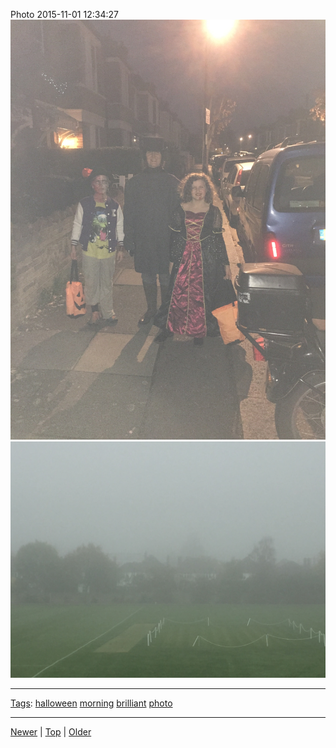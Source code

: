 <!--
title: Photo 2015-11-01 12
date: 2020-06-28T14:55:35.511Z
tags: halloween, morning, brilliant, photo
-->








Photo 2015-11-01 12:34:27
![](132328483412-0.jpg)
![](132328483412-1.jpg)

<!--BOTTOM-POST-NAVIGATION-->
---

[Tags](tags.md): [halloween](tag-halloween.md) [morning](tag-morning.md) [brilliant](tag-brilliant.md) [photo](tag-photo.md)

---

[Newer](130499315647.md) | [Top](index.md) | [Older](138341094552.md)